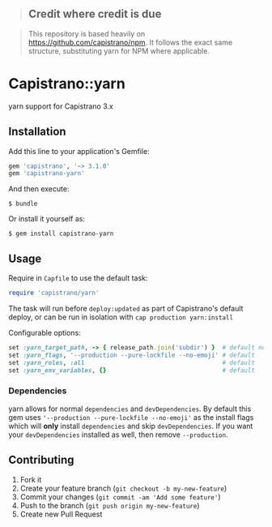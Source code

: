 >## Credit where credit is due

>This repository is based heavily on https://github.com/capistrano/npm. It follows the exact same structure, substituting yarn for NPM where applicable.

# Capistrano::yarn

yarn support for Capistrano 3.x

## Installation

Add this line to your application's Gemfile:

```ruby
gem 'capistrano', '~> 3.1.0'
gem 'capistrano-yarn'
```

And then execute:

    $ bundle

Or install it yourself as:

    $ gem install capistrano-yarn

## Usage

Require in `Capfile` to use the default task:

```ruby
require 'capistrano/yarn'
```

The task will run before `deploy:updated` as part of Capistrano's default deploy,
or can be run in isolation with `cap production yarn:install`

Configurable options:

```ruby
set :yarn_target_path, -> { release_path.join('subdir') }  # default not set
set :yarn_flags, '--production --pure-lockfile --no-emoji' # default
set :yarn_roles, :all                                      # default
set :yarn_env_variables, {}                                # default
```

### Dependencies

yarn allows for normal `dependencies` and `devDependencies`. By default this gem uses `'--production --pure-lockfile --no-emoji'` as the install flags which will **only** install `dependencies` and skip `devDependencies`. If you want your `devDependencies` installed as well, then remove `--production`.

## Contributing

1. Fork it
2. Create your feature branch (`git checkout -b my-new-feature`)
3. Commit your changes (`git commit -am 'Add some feature'`)
4. Push to the branch (`git push origin my-new-feature`)
5. Create new Pull Request
